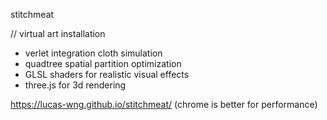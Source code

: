 stitchmeat

// virtual art installation

* verlet integration cloth simulation
* quadtree spatial partition optimization
* GLSL shaders for realistic visual effects
* three.js for 3d rendering

https://lucas-wng.github.io/stitchmeat/
(chrome is better for performance)

